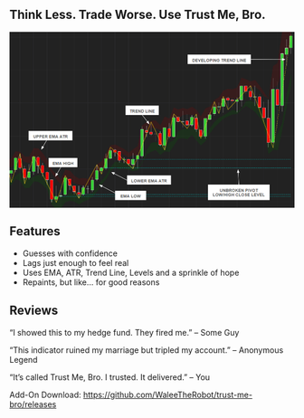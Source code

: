 ## Think Less. Trade Worse. Use Trust Me, Bro.

<img src="./screenshot.png" alt="TrustMeBro" style="display: block; margin: 0 auto">

## Features

- Guesses with confidence
- Lags just enough to feel real
- Uses EMA, ATR, Trend Line, Levels and a sprinkle of hope
- Repaints, but like… for good reasons

## Reviews

“I showed this to my hedge fund. They fired me.” – Some Guy

“This indicator ruined my marriage but tripled my account.” – Anonymous Legend

“It’s called Trust Me, Bro. I trusted. It delivered.” – You

Add-On Download: https://github.com/WaleeTheRobot/trust-me-bro/releases
